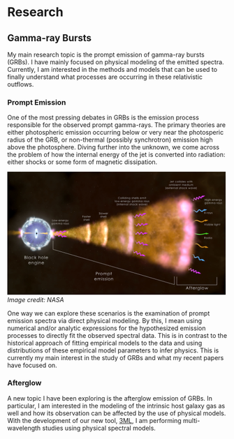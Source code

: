 
# Research

## Gamma-ray Bursts

My main research topic is the prompt emission of gamma-ray bursts (GRBs). I have mainly focused on physical modeling of the emitted spectra. Currently, I am interested in the methods and models that can be used to finally understand what processes are occurring in these relativistic outflows.

### Prompt Emission

One of the most pressing debates in GRBs is the emission process responsible for the observed prompt gamma-rays. The primary theories are either photospheric emission occurring below or very near the photosperic radius of the GRB, or non-thermal (possibly synchrotron) emission high above the photosphere. Diving further into the unknown, we come across the problem of how the internal energy of the jet is converted into radiation: either shocks or some form of magnetic dissipation. 

<p>
<img src="/images/grb_shell_final.jpg" style="width: 500px;"/>
 <em>Image credit: NASA</em>
</p>

One way we can explore these scenarios is the examination of prompt emission spectra via direct physical modeling. By this, I mean using numerical and/or analytic expressions for the hypothesized emission processes to directly fit the observed spectral data. This is in contrast to the historical approach of fitting empirical models to the data and using distributions of these empirical model parameters to infer physics. This is currently my main interest in the study of GRBs and what my recent papers have focused on. 

### Afterglow

A new topic I have been exploring is the afterglow emission of GRBs. In particular, I am interested in the modeling of the intrinsic host galaxy gas as well and how its observation can be affected by the use of physical models. With the development of our new tool, [3ML](http://threeml.readthedocs.io), I am performing multi-wavelength studies using physical spectral models. 


